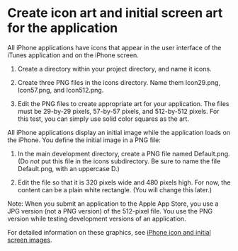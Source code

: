 # Create icon art and initial screen art for the application

All iPhone applications have icons that appear in the user interface of the
iTunes application and on the iPhone screen.

1.  Create a directory within your project directory, and name it icons.

2.  Create three PNG files in the icons directory. Name them Icon29.png,
    Icon57.png, and Icon512.png.

3.  Edit the PNG files to create appropriate art for your application. The files
    must be 29-by-29 pixels, 57-by-57 pixels, and 512-by-512 pixels. For this
    test, you can simply use solid color squares as the art.

All iPhone applications display an initial image while the application loads on
the iPhone. You define the initial image in a PNG file:

1.  In the main development directory, create a PNG file named Default.png. (Do
    _not_ put this file in the icons subdirectory. Be sure to name the file
    Default.png, with an uppercase D.)

2.  Edit the file so that it is 320 pixels wide and 480 pixels high. For now,
    the content can be a plain white rectangle. (You will change this later.)

Note: When you submit an application to the Apple App Store, you use a JPG
version (not a PNG version) of the 512-pixel file. You use the PNG version while
testing development versions of an application.

For detailed information on these graphics, see
[iPhone icon and initial screen images](../../compiling-and-debugging-iphone-applications/iphone-icon-and-initial-screen-images.md).

